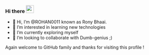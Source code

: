 ### Hi there <a href="https://www.linkedin.com/in/theofficialrohan-kasabe1001ac"><img src="https://media.giphy.com/media/hvRJCLFzcasrR4ia7z/giphy.gif" width="25px"></a>
- 👋 Hi, I’m @ROHAN0011 known as Rony Bhaai.
- 👀 I’m interested in learning new technologies
- 🌱 I’m currently exploring myself
- 💞️ I’m looking to collaborate with Dumb-genius ;)

Again welcome to GitHub family and thanks for visiting this profile !

<!---
ROHAN0011/ROHAN0011 is a ✨ special ✨ repository because its `README.md` (this file) appears on your GitHub profile.
You can click the Preview link to take a look at your changes.
--->
